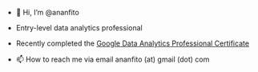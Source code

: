- 👋 Hi, I’m @ananfito
- Entry-level data analytics professional
 - Recently completed the [Google Data Analytics Professional Certificate](https://www.google.com/url?q=https%3A%2F%2Fwww.credly.com%2Fbadges%2Fdafff9fa-de9f-497f-bd7f-d98c46a24e73%2Fpublic_url&sa=D)

- 📫 How to reach me via email ananfito (at) gmail (dot) com 

<!---
codebyfifi/codebyfifi is a ✨ special ✨ repository because its `README.md` (this file) appears on your GitHub profile.
You can click the Preview link to take a look at your changes.
--->
